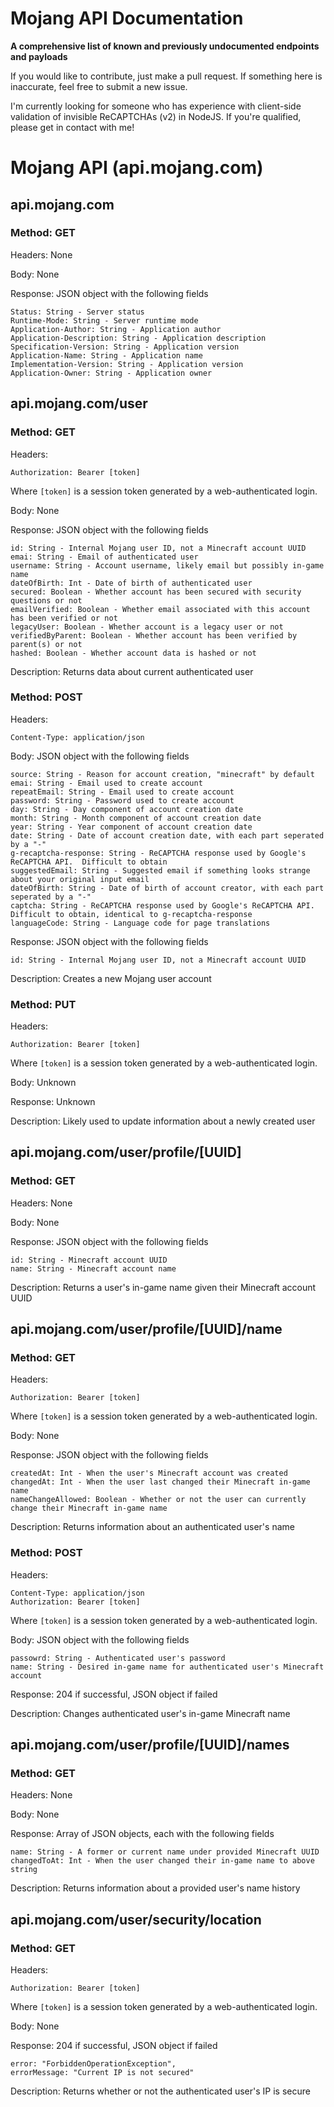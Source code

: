 # Mojang API Documentation
**A comprehensive list of known and previously undocumented endpoints and payloads**

If you would like to contribute, just make a pull request. If something here is inaccurate, feel free to submit a new issue.

I'm currently looking for someone who has experience with client-side validation of invisible ReCAPTCHAs (v2) in NodeJS. If you're qualified, please get in contact with me!

# Mojang API (api.mojang.com)

## api.mojang.com ##

### Method: GET ###

Headers: None

Body: None

Response: JSON object with the following fields
```
Status: String - Server status
Runtime-Mode: String - Server runtime mode
Application-Author: String - Application author
Application-Description: String - Application description
Specification-Version: String - Application version
Application-Name: String - Application name
Implementation-Version: String - Application version
Application-Owner: String - Application owner
```

## api.mojang.com/user ##

### Method: GET ###

Headers:
```
Authorization: Bearer [token]
```
Where `[token]` is a session token generated by a web-authenticated login.

Body: None

Response: JSON object with the following fields
```
id: String - Internal Mojang user ID, not a Minecraft account UUID
emai: String - Email of authenticated user
username: String - Account username, likely email but possibly in-game name
dateOfBirth: Int - Date of birth of authenticated user
secured: Boolean - Whether account has been secured with security questions or not
emailVerified: Boolean - Whether email associated with this account has been verified or not
legacyUser: Boolean - Whether account is a legacy user or not
verifiedByParent: Boolean - Whether account has been verified by parent(s) or not
hashed: Boolean - Whether account data is hashed or not
```

Description: Returns data about current authenticated user

### Method: POST ###

Headers:
```
Content-Type: application/json
```

Body: JSON object with the following fields
```
source: String - Reason for account creation, "minecraft" by default
emai: String - Email used to create account
repeatEmail: String - Email used to create account
password: String - Password used to create account
day: String - Day component of account creation date
month: String - Month component of account creation date
year: String - Year component of account creation date
date: String - Date of account creation date, with each part seperated by a "-"
g-recaptcha-response: String - ReCAPTCHA response used by Google's ReCAPTCHA API.  Difficult to obtain
suggestedEmail: String - Suggested email if something looks strange about your original input email
dateOfBirth: String - Date of birth of account creator, with each part seperated by a "-"
captcha: String - ReCAPTCHA response used by Google's ReCAPTCHA API.  Difficult to obtain, identical to g-recaptcha-response
languageCode: String - Language code for page translations
```

Response: JSON object with the following fields
```
id: String - Internal Mojang user ID, not a Minecraft account UUID
```

Description: Creates a new Mojang user account

### Method: PUT ###

Headers:
```
Authorization: Bearer [token]
```
Where `[token]` is a session token generated by a web-authenticated login.

Body: Unknown

Response: Unknown

Description: Likely used to update information about a newly created user

## api.mojang.com/user/profile/[UUID] ##

### Method: GET ###

Headers: None

Body: None

Response: JSON object with the following fields
```
id: String - Minecraft account UUID
name: String - Minecraft account name
```

Description: Returns a user's in-game name given their Minecraft account UUID

## api.mojang.com/user/profile/[UUID]/name ##

### Method: GET ###

Headers:
```
Authorization: Bearer [token]
```
Where `[token]` is a session token generated by a web-authenticated login.

Body: None

Response: JSON object with the following fields
```
createdAt: Int - When the user's Minecraft account was created
changedAt: Int - When the user last changed their Minecraft in-game name
nameChangeAllowed: Boolean - Whether or not the user can currently change their Minecraft in-game name
```

Description: Returns information about an authenticated user's name

### Method: POST ###

Headers:
```
Content-Type: application/json
Authorization: Bearer [token]
```
Where `[token]` is a session token generated by a web-authenticated login.

Body: JSON object with the following fields
```
passowrd: String - Authenticated user's password
name: String - Desired in-game name for authenticated user's Minecraft account
```

Response: 204 if successful, JSON object if failed

Description: Changes authenticated user's in-game Minecraft name

## api.mojang.com/user/profile/[UUID]/names ##

### Method: GET ###

Headers: None

Body: None

Response: Array of JSON objects, each with the following fields
```
name: String - A former or current name under provided Minecraft UUID
changedToAt: Int - When the user changed their in-game name to above string
```

Description: Returns information about a provided user's name history

## api.mojang.com/user/security/location ##

### Method: GET ###

Headers:
```
Authorization: Bearer [token]
```
Where `[token]` is a session token generated by a web-authenticated login.

Body: None

Response: 204 if successful, JSON object if failed
```
error: "ForbiddenOperationException",
errorMessage: "Current IP is not secured"
```

Description: Returns whether or not the authenticated user's IP is secure
